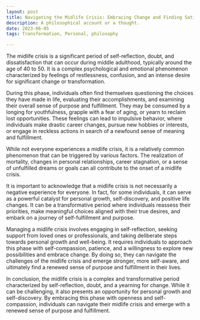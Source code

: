 ```yaml
---
layout: post
title: Navigating the Midlife Crisis: Embracing Change and Finding Satisfaction
description: A philosophical account or a thought.
date: 2023-06-05
tags: Transformation, Personal, philosophy

---
```

The midlife crisis is a significant period of self-reflection, doubt, and dissatisfaction that can occur during middle adulthood, typically around the age of 40 to 50. It is a complex psychological and emotional phenomenon characterized by feelings of restlessness, confusion, and an intense desire for significant change or transformation.

During this phase, individuals often find themselves questioning the choices they have made in life, evaluating their accomplishments, and examining their overall sense of purpose and fulfillment. They may be consumed by a longing for youthfulness, grapple with a fear of aging, or yearn to reclaim lost opportunities. These feelings can lead to impulsive behavior, where individuals make drastic career changes, pursue new hobbies or interests, or engage in reckless actions in search of a newfound sense of meaning and fulfillment.

While not everyone experiences a midlife crisis, it is a relatively common phenomenon that can be triggered by various factors. The realization of mortality, changes in personal relationships, career stagnation, or a sense of unfulfilled dreams or goals can all contribute to the onset of a midlife crisis.

It is important to acknowledge that a midlife crisis is not necessarily a negative experience for everyone. In fact, for some individuals, it can serve as a powerful catalyst for personal growth, self-discovery, and positive life changes. It can be a transformative period where individuals reassess their priorities, make meaningful choices aligned with their true desires, and embark on a journey of self-fulfillment and purpose.

Managing a midlife crisis involves engaging in self-reflection, seeking support from loved ones or professionals, and taking deliberate steps towards personal growth and well-being. It requires individuals to approach this phase with self-compassion, patience, and a willingness to explore new possibilities and embrace change. By doing so, they can navigate the challenges of the midlife crisis and emerge stronger, more self-aware, and ultimately find a renewed sense of purpose and fulfillment in their lives.

In conclusion, the midlife crisis is a complex and transformative period characterized by self-reflection, doubt, and a yearning for change. While it can be challenging, it also presents an opportunity for personal growth and self-discovery. By embracing this phase with openness and self-compassion, individuals can navigate their midlife crisis and emerge with a renewed sense of purpose and fulfillment.
